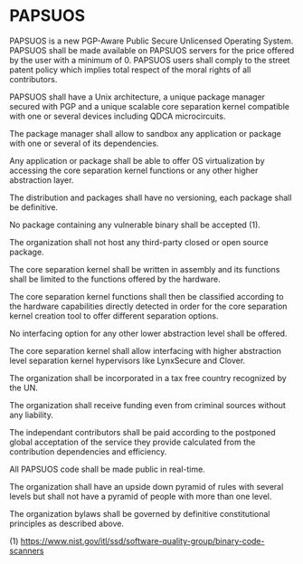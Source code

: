# PAPSUOS

PAPSUOS is a new PGP-Aware Public Secure Unlicensed Operating System. PAPSUOS shall be made available on PAPSUOS servers for the price offered by the user with a minimum of 0. PAPSUOS users shall comply to the street patent policy which implies total respect of the moral rights of all contributors.

PAPSUOS shall have a Unix architecture, a unique package manager secured with PGP and a unique scalable core separation kernel compatible with one or several devices including QDCA microcircuits.

The package manager shall allow to sandbox any application or package with one or several of its dependencies.

Any application or package shall be able to offer OS virtualization by accessing the core separation kernel functions or any other higher abstraction layer.

The distribution and packages shall have no versioning, each package shall be definitive.

No package containing any vulnerable binary shall be accepted (1).

The organization shall not host any third-party closed or open source package.

The core separation kernel shall be written in assembly and its functions shall be limited to the functions offered by the hardware.

The core separation kernel functions shall then be classified according to the hardware capabilities directly detected in order for the core separation kernel creation tool to offer different separation options.

No interfacing option for any other lower abstraction level shall be offered.

The core separation kernel shall allow interfacing with higher abstraction level separation kernel hypervisors like LynxSecure and Clover.

The organization shall be incorporated in a tax free country recognized by the UN.

The organization shall receive funding even from criminal sources without any liability.

The independant contributors shall be paid according to the postponed global acceptation of the service they provide calculated from the contribution dependencies and efficiency.

All PAPSUOS code shall be made public in real-time.

The organization shall have an upside down pyramid of rules with several levels but shall not have a pyramid of people with more than one level.

The organization bylaws shall be governed by definitive constitutional principles as described above.

(1) https://www.nist.gov/itl/ssd/software-quality-group/binary-code-scanners
